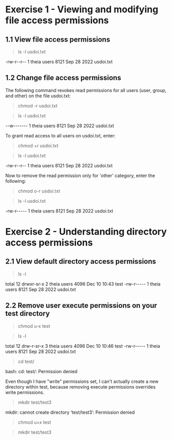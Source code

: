 # Exercise 1 - Viewing and modifying file access permissions

## 1.1 View file access permissions

> ls -l usdoi.txt

-rw-r--r-- 1 theia users 8121 Sep 28  2022 usdoi.txt

## 1.2 Change file access permissions

The following command revokes read permissions for all users (user, group, and other) on the file usdoi.txt:

> chmod -r usdoi.txt               

> ls -l usdoi.txt

--w------- 1 theia users 8121 Sep 28  2022 usdoi.txt

To grant read access to all users on usdoi.txt, enter:

> chmod +r usdoi.txt  

> ls -l usdoi.txt

-rw-r--r-- 1 theia users 8121 Sep 28  2022 usdoi.txt

Now to remove the read permission only for 'other' category, enter the following:

> chmod o-r usdoi.txt

> ls -l usdoi.txt

-rw-r----- 1 theia users 8121 Sep 28  2022 usdoi.txt

# Exercise 2 - Understanding directory access permissions

## 2.1 View default directory access permissions

> ls -l

total 12
drwxr-sr-x 2 theia users 4096 Dec 10 10:43 test
-rw-r----- 1 theia users 8121 Sep 28  2022 usdoi.txt

## 2.2 Remove user execute permissions on your test directory

> chmod u-x test

> ls -l

total 12
drw-r-sr-x 3 theia users 4096 Dec 10 10:46 test
-rw-r----- 1 theia users 8121 Sep 28  2022 usdoi.txt

> cd test/

bash: cd: test/: Permission denied

Even though I have "write" permissions set, I can't actually create a new directory within test, because removing execute permissions overrides write permissions.

> mkdir test/test3

mkdir: cannot create directory ‘test/test3’: Permission denied

> chmod u+x test

> mkdir test/test3
